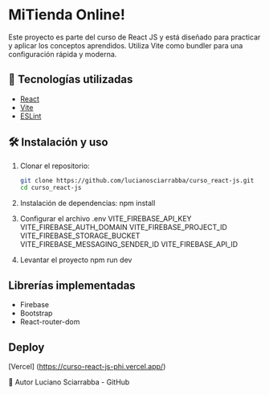 # MiTienda Online!

Este proyecto es parte del curso de React JS y está diseñado para practicar y aplicar los conceptos aprendidos. Utiliza Vite como bundler para una configuración rápida y moderna.

## 🚀 Tecnologías utilizadas

- [React](https://reactjs.org/)
- [Vite](https://vitejs.dev/)
- [ESLint](https://eslint.org/)

## 🛠️ Instalación y uso

1. Clonar el repositorio:

   ```bash
   git clone https://github.com/lucianosciarrabba/curso_react-js.git
   cd curso_react-js
2. Instalación de dependencias:
    npm install

3. Configurar el archivo .env
    VITE_FIREBASE_API_KEY
    VITE_FIREBASE_AUTH_DOMAIN
    VITE_FIREBASE_PROJECT_ID
    VITE_FIREBASE_STORAGE_BUCKET
    VITE_FIREBASE_MESSAGING_SENDER_ID
    VITE_FIREBASE_API_ID

4. Levantar el proyecto
    npm run dev


## Librerías implementadas

- Firebase
- Bootstrap
- React-router-dom

## Deploy

[Vercel] (https://curso-react-js-phi.vercel.app/)

👤 Autor
Luciano Sciarrabba - GitHub
